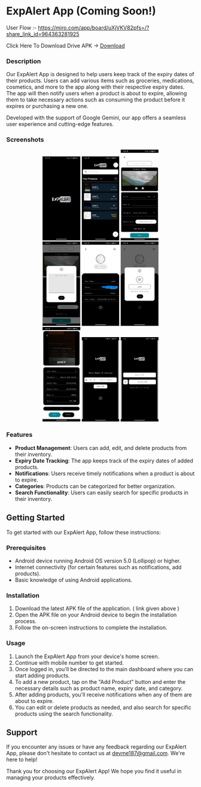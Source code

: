 # ExpAlert App (Coming Soon!)

User Flow :- https://miro.com/app/board/uXjVKV82pfs=/?share_link_id=964363281925

Click Here To Download Drive APK -> 
  [Download](https://drive.google.com/file/d/1T2v-53uIGGMdtU9ery3aj7tIyguSdcnd/view?usp=sharing)

### Description

Our ExpAlert App is designed to help users keep track of the expiry dates of their products. Users can add various items such as groceries, medications, cosmetics, and more to the app along with their respective expiry dates. The app will then notify users when a product is about to expire, allowing them to take necessary actions such as consuming the product before it expires or purchasing a new one.

Developed with the support of Google Gemini, our app offers a seamless user experience and cutting-edge features.

### Screenshots

<div align="center">
    <img src="https://github.com/Yash-chotaliya/PREXP-SS/blob/main/logo.jpg" alt="Logo" width="20%">
    <img src="https://github.com/Yash-chotaliya/PREXP-SS/blob/main/home%20screen.jpg" alt="Home Screen" width="20%">
    <img src="https://github.com/Yash-chotaliya/PREXP-SS/blob/main/add%20product.jpg" alt="Add Product" width="20%">
    <br>
    <img src="https://github.com/Yash-chotaliya/PREXP-SS/blob/main/add%20note.jpg" alt="Add Note" width="20%">
    <img src="https://github.com/Yash-chotaliya/PREXP-SS/blob/main/profile.jpg" alt="Profile" width="20%">
    <img src="https://github.com/Yash-chotaliya/PREXP-SS/blob/main/edit%20profile.jpg" alt="Edit Profile" width="20%">
    <br>
    <img src="https://github.com/Yash-chotaliya/PREXP-SS/blob/main/view%20product.jpg" alt="View Product Details" width="20%">
    <img src="https://github.com/Yash-chotaliya/PREXP-SS/blob/main/auth%201.jpg" alt="Auth 1" width="20%">
    <img src="https://github.com/Yash-chotaliya/PREXP-SS/blob/main/auth%202.jpg" alt="Auth 2" width="20%">
  
</div>

### Features

- **Product Management**: Users can add, edit, and delete products from their inventory.
- **Expiry Date Tracking**: The app keeps track of the expiry dates of added products.
- **Notifications**: Users receive timely notifications when a product is about to expire.
- **Categories**: Products can be categorized for better organization.
- **Search Functionality**: Users can easily search for specific products in their inventory.

## Getting Started

To get started with our ExpAlert App, follow these instructions:

### Prerequisites

- Android device running Android OS version 5.0 (Lollipop) or higher.
- Internet connectivity (for certain features such as notifications, add products).
- Basic knowledge of using Android applications.

### Installation

1. Download the latest APK file of the application. ( link given above )
2. Open the APK file on your Android device to begin the installation process.
3. Follow the on-screen instructions to complete the installation.

### Usage

1. Launch the ExpAlert App from your device's home screen.
2. Continue with mobile number to get started.
3. Once logged in, you'll be directed to the main dashboard where you can start adding products.
4. To add a new product, tap on the "Add Product" button and enter the necessary details such as product name, expiry date, and category.
5. After adding products, you'll receive notifications when any of them are about to expire.
6. You can edit or delete products as needed, and also search for specific products using the search functionality.

## Support

If you encounter any issues or have any feedback regarding our ExpAlert App, please don't hesitate to contact us at [devme187@gmail.com](mailto:devme187@gmail.com). We're here to help!

Thank you for choosing our ExpAlert App! We hope you find it useful in managing your products effectively.
